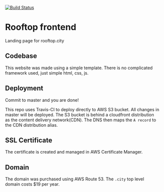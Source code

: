 [![Build Status](https://travis-ci.com/5tigerjelly/rooftop-frontend.svg?token=ZYVcj449Qv2V2qKnvuLm&branch=master)](https://travis-ci.com/5tigerjelly/rooftop-frontend)

# Rooftop frontend

Landing page for rooftop.city

## Codebase

This website was made using a simple template. There is no complicated framework used, just simple html, css, js.

## Deployment

Commit to master and you are done!

This repo uses Travis-CI to deploy directly to AWS S3 bucket. All changes in master will be deployed.
The S3 bucket is behind a cloudfront distribution as the content delivery network(CDN). The DNS then maps the `A record` to the CDN distribution alias.

## SSL Certificate

The certificate is created and managed in AWS Certificate Manager.

## Domain

The domain was purchased using AWS Route 53. The `.city` top level domain costs \$19 per year.
